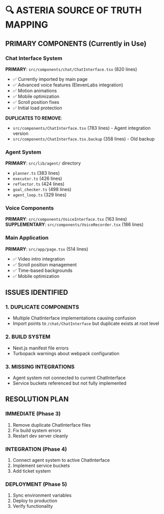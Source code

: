 # 🔍 ASTERIA SOURCE OF TRUTH MAPPING

## PRIMARY COMPONENTS (Currently in Use)

### Chat Interface System
**PRIMARY**: `src/components/chat/ChatInterface.tsx` (820 lines)
- ✅ Currently imported by main page
- ✅ Advanced voice features (ElevenLabs integration)
- ✅ Motion animations
- ✅ Mobile optimization
- ✅ Scroll position fixes
- ✅ Initial load protection

**DUPLICATES TO REMOVE**:
- `src/components/ChatInterface.tsx` (783 lines) - Agent integration version
- `src/components/ChatInterface.tsx.backup` (358 lines) - Old backup

### Agent System
**PRIMARY**: `src/lib/agent/` directory
- `planner.ts` (383 lines)
- `executor.ts` (426 lines) 
- `reflector.ts` (424 lines)
- `goal_checker.ts` (498 lines)
- `agent_loop.ts` (329 lines)

### Voice Components
**PRIMARY**: `src/components/VoiceInterface.tsx` (163 lines)
**SUPPLEMENTARY**: `src/components/VoiceRecorder.tsx` (186 lines)

### Main Application
**PRIMARY**: `src/app/page.tsx` (514 lines)
- ✅ Video intro integration
- ✅ Scroll position management
- ✅ Time-based backgrounds
- ✅ Mobile optimization

## ISSUES IDENTIFIED

### 1. DUPLICATE COMPONENTS
- Multiple ChatInterface implementations causing confusion
- Import points to `/chat/ChatInterface` but duplicate exists at root level

### 2. BUILD SYSTEM
- Next.js manifest file errors
- Turbopack warnings about webpack configuration

### 3. MISSING INTEGRATIONS
- Agent system not connected to current ChatInterface
- Service buckets referenced but not fully implemented

## RESOLUTION PLAN

### IMMEDIATE (Phase 3)
1. Remove duplicate ChatInterface files
2. Fix build system errors
3. Restart dev server cleanly

### INTEGRATION (Phase 4)
1. Connect agent system to active ChatInterface
2. Implement service buckets
3. Add ticket system

### DEPLOYMENT (Phase 5)
1. Sync environment variables
2. Deploy to production
3. Verify functionality 